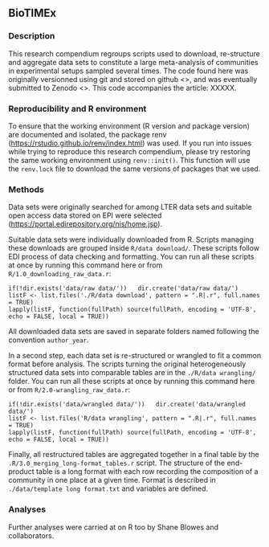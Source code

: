 BioTIMEx
--------

### Description

This research compendium regroups scripts used to download, re-structure
and aggregate data sets to constitute a large meta-analysis of
communities in experimental setups sampled several times. The code found
here was originally versionned using git and stored on github &lt;&gt;,
and was eventually submitted to Zenodo &lt;&gt;. This code accompanies
the article: XXXXX.

### Reproducibility and R environment

To ensure that the working environment (R version and package version)
are documented and isolated, the package renv
(<a href="https://rstudio.github.io/renv/index.html" class="uri">https://rstudio.github.io/renv/index.html</a>)
was used. If you run into issues while trying to reproduce this research
compendium, please try restoring the same working environment using
`renv::init()`. This function will use the `renv.lock` file to download
the same versions of packages that we used.

### Methods

Data sets were originally searched for among LTER data sets and suitable
open access data stored on EPI were selected
(<a href="https://portal.edirepository.org/nis/home.jsp" class="uri">https://portal.edirepository.org/nis/home.jsp</a>).

Suitable data sets were individually downloaded from R. Scripts managing
these downloads are grouped inside `R/data download/`. These scripts
follow EDI process of data checking and formatting. You can run all
these scripts at once by running this command here or from
`R/1.0_downloading_raw_data.r`:

    if(!dir.exists('data/raw data/'))   dir.create('data/raw data/')
    listF <- list.files('./R/data download', pattern = ".R|.r", full.names = TRUE)
    lapply(listF, function(fullPath) source(fullPath, encoding = 'UTF-8', echo = FALSE, local = TRUE))

All downloaded data sets are saved in separate folders named following
the convention `author_year`.

In a second step, each data set is re-structured or wrangled to fit a
common format before analysis. The scripts turning the original
heterogeneously structured data sets into comparable tables are in the
`./R/data wrangling/` folder. You can run all these scripts at once by
running this command here or from `R/2.0-wrangling_raw_data.r`:

    if(!dir.exists('data/wrangled data/'))   dir.create('data/wrangled data/')
    listF <- list.files('R/data wrangling', pattern = ".R|.r", full.names = TRUE)
    lapply(listF, function(fullPath) source(fullPath, encoding = 'UTF-8', echo = FALSE, local = TRUE))

Finally, all restructured tables are aggregated together in a final
table by the `.R/3.0_merging_long-format_tables.r` script. The structure
of the end-product table is a long format with each row recording the
composition of a community in one place at a given time. Format is
described in `./data/template long format.txt` and variables are
defined.

### Analyses

Further analyses were carried at on R too by Shane Blowes and
collaborators.
